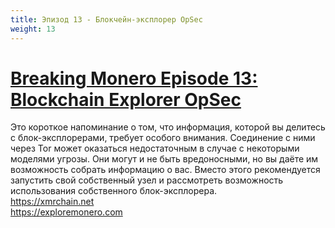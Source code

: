 ```yaml
---
title: Эпизод 13 - Блокчейн-эксплорер OpSec
weight: 13
---
```


# [Breaking Monero Episode 13: Blockchain Explorer OpSec](https://youtu.be/_A6k4RQ-uIE)

Это короткое напоминание о том, что информация, которой вы делитесь с блок-эксплорерами, требует особого внимания. Соединение с ними через Tor может оказаться недостаточным в случае с некоторыми моделями угрозы. Они могут и не быть вредоносными, но вы даёте им возможность собрать информацию о вас. Вместо этого рекомендуется запустить свой собственный узел и рассмотреть возможность использования собственного блок-эксплорера.  
https://xmrchain.net  
https://exploremonero.com
